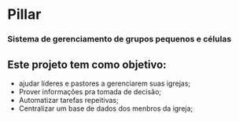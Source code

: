 # Pillar
### Sistema de gerenciamento de grupos pequenos e células
## Este projeto tem como objetivo:
-  ajudar líderes e pastores a gerenciarem suas igrejas;
- Prover informações pra tomada de decisão;
- Automatizar tarefas repeitivas;
- Centralizar um base de dados dos menbros da igreja;

